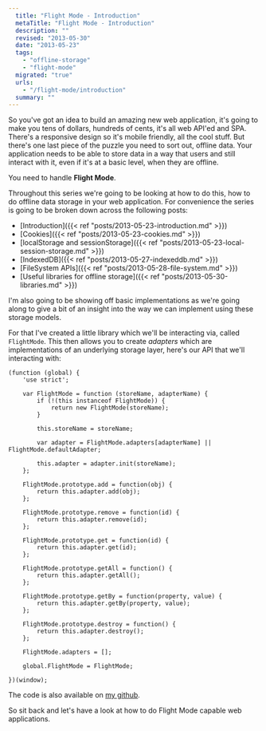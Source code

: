 ```yaml
---
  title: "Flight Mode - Introduction"
  metaTitle: "Flight Mode - Introduction"
  description: ""
  revised: "2013-05-30"
  date: "2013-05-23"
  tags: 
    - "offline-storage"
    - "flight-mode"
  migrated: "true"
  urls: 
    - "/flight-mode/introduction"
  summary: ""
---
```

So you've got an idea to build an amazing new web application, it's going to make you tens of dollars, hundreds of cents, it's all web API'ed and SPA. There's a responsive design so it's mobile friendly, all the cool stuff. But there's one last piece of the puzzle you need to sort out, offline data. Your application needs to be able to store data in a way that users and still interact with it, even if it's at a basic level, when they are offline.

You need to handle **Flight Mode**.

Throughout this series we're going to be looking at how to do this, how to do offline data storage in your web application. For convenience the series is going to be broken down across the following posts:

* [Introduction]({{< ref "posts/2013-05-23-introduction.md" >}})
* [Cookies]({{< ref "posts/2013-05-23-cookies.md" >}})
* [localStorage and sessionStorage]({{< ref "posts/2013-05-23-local-session-storage.md" >}})
* [IndexedDB]({{< ref "posts/2013-05-27-indexeddb.md" >}})
* [FileSystem APIs]({{< ref "posts/2013-05-28-file-system.md" >}})
* [Useful libraries for offline storage]({{< ref "posts/2013-05-30-libraries.md" >}})

I'm also going to be showing off basic implementations as we're going along to give a bit of an insight into the way we can implement using these storage models.

For that I've created a little library which we'll be interacting via, called `FlightMode`. This then allows you to create _adapters_ which are implementations of an underlying storage layer, here's our API that we'll interacting with:

    (function (global) {
        'use strict';

        var FlightMode = function (storeName, adapterName) {
            if (!(this instanceof FlightMode)) {
                return new FlightMode(storeName);
            }

            this.storeName = storeName;

            var adapter = FlightMode.adapters[adapterName] || FlightMode.defaultAdapter;

            this.adapter = adapter.init(storeName);
        };

        FlightMode.prototype.add = function(obj) {
            return this.adapter.add(obj);
        };

        FlightMode.prototype.remove = function(id) {
            return this.adapter.remove(id);
        };

        FlightMode.prototype.get = function(id) {
            return this.adapter.get(id);
        };

        FlightMode.prototype.getAll = function() {
            return this.adapter.getAll();
        };

        FlightMode.prototype.getBy = function(property, value) {
            return this.adapter.getBy(property, value);
        };

        FlightMode.prototype.destroy = function() {
            return this.adapter.destroy();
        };

        FlightMode.adapters = [];

        global.FlightMode = FlightMode;

    })(window);

The code is also available on [my github](https://github.com/aaronpowell/flight-mode-blog).

So sit back and let's have a look at how to do Flight Mode capable web applications.